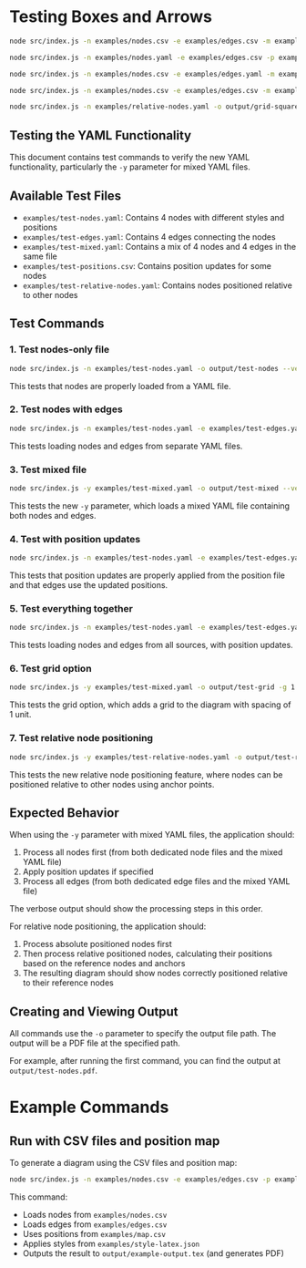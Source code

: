 # Testing Boxes and Arrows

```bash
node src/index.js -n examples/nodes.csv -e examples/edges.csv -m examples/map.csv -s style-latex.json -o output/diagram-from-csv-data-and-json-styles
```

```bash
node src/index.js -n examples/nodes.yaml -e examples/edges.csv -p examples/map.csv -s style-latex.json -o output/diagram-from-yaml-nodes-csv-edges-and-json-styles
```

```bash
node src/index.js -n examples/nodes.csv -e examples/edges.yaml -m examples/map.csv -s style-latex.json -o output/diagram-from-csv-nodes-yaml-edges-and-json-styles
```



```bash
node src/index.js -n examples/nodes.csv -e examples/edges.csv -m examples/map.csv -s examples/latex-style.yaml -o output/diagram-from-csv-data-and-yaml-styles
```

```bash
node src/index.js -n examples/relative-nodes.yaml -o output/grid-squares -g 1 --verbose
```

## Testing the YAML Functionality

This document contains test commands to verify the new YAML functionality, particularly the `-y` parameter for mixed YAML files.

## Available Test Files

- `examples/test-nodes.yaml`: Contains 4 nodes with different styles and positions
- `examples/test-edges.yaml`: Contains 4 edges connecting the nodes
- `examples/test-mixed.yaml`: Contains a mix of 4 nodes and 4 edges in the same file
- `examples/test-positions.csv`: Contains position updates for some nodes
- `examples/test-relative-nodes.yaml`: Contains nodes positioned relative to other nodes

## Test Commands

### 1. Test nodes-only file
```bash
node src/index.js -n examples/test-nodes.yaml -o output/test-nodes --verbose
```
This tests that nodes are properly loaded from a YAML file.

### 2. Test nodes with edges
```bash
node src/index.js -n examples/test-nodes.yaml -e examples/test-edges.yaml -o output/test-nodes-edges --verbose
```
This tests loading nodes and edges from separate YAML files.

### 3. Test mixed file
```bash
node src/index.js -y examples/test-mixed.yaml -o output/test-mixed --verbose
```
This tests the new `-y` parameter, which loads a mixed YAML file containing both nodes and edges.

### 4. Test with position updates
```bash
node src/index.js -n examples/test-nodes.yaml -e examples/test-edges.yaml -m examples/test-positions.csv -o output/test-with-positions --verbose
```
This tests that position updates are properly applied from the position file and that edges use the updated positions.

### 5. Test everything together
```bash
node src/index.js -n examples/test-nodes.yaml -e examples/test-edges.yaml -y examples/test-mixed.yaml -m examples/test-positions.csv -o output/test-all --verbose
```
This tests loading nodes and edges from all sources, with position updates.

### 6. Test grid option
```bash
node src/index.js -y examples/test-mixed.yaml -o output/test-grid -g 1 --verbose
```
This tests the grid option, which adds a grid to the diagram with spacing of 1 unit.

### 7. Test relative node positioning
```bash
node src/index.js -y examples/test-relative-nodes.yaml -o output/test-relative --verbose
```
This tests the new relative node positioning feature, where nodes can be positioned relative to other nodes using anchor points.

## Expected Behavior

When using the `-y` parameter with mixed YAML files, the application should:

1. Process all nodes first (from both dedicated node files and the mixed YAML file)
2. Apply position updates if specified
3. Process all edges (from both dedicated edge files and the mixed YAML file)

The verbose output should show the processing steps in this order.

For relative node positioning, the application should:
1. Process absolute positioned nodes first
2. Then process relative positioned nodes, calculating their positions based on the reference nodes and anchors
3. The resulting diagram should show nodes correctly positioned relative to their reference nodes

## Creating and Viewing Output

All commands use the `-o` parameter to specify the output file path. The output will be a PDF file at the specified path.

For example, after running the first command, you can find the output at `output/test-nodes.pdf`.

# Example Commands

## Run with CSV files and position map
To generate a diagram using the CSV files and position map:

```bash
node src/index.js -n examples/nodes.csv -e examples/edges.csv -p examples/map.csv -s style-latex.json -o output/example-output
```

This command:
- Loads nodes from `examples/nodes.csv`
- Loads edges from `examples/edges.csv`
- Uses positions from `examples/map.csv`
- Applies styles from `examples/style-latex.json`
- Outputs the result to `output/example-output.tex` (and generates PDF) 